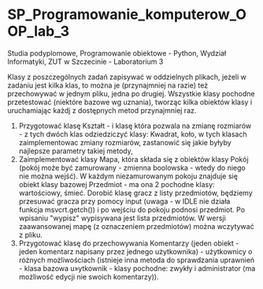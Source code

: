 # SP_Programowanie_komputerow_OOP_lab_3
Studia podyplomowe, Programowanie obiektowe - Python, Wydział Informatyki, ZUT w Szczecinie - Laboratorium 3

Klasy z poszczególnych zadań zapisywać w oddzielnych plikach, jeżeli w zadaniu jest kilka klas, to można je (przynajmniej na razie) też przechowywać w jednym pliku, jedna po drugiej. Wszystkie klasy pochodne przetestować (niektóre bazowe wg uznania), tworząc kilka obiektów klasy i uruchamiając każdj z dostępnych metod przynajmniej raz.

1. Przygotować klasę Kształt - i klasę która pozwala na zmianę rozmiarów - z tych dwóch klas odziedziczyć klasy: Kwadrat, koło, w tych klasach zaimplementowac zmiany rozmiarów, zastanowić się jakie byłyby najlepsze parametry takiej metody,
2. Zaimplementować klasy Mapa, która składa się z obiektów klasy Pokój (pokój może być zamurowany - zmienna boolowska - wtedy do niego nie można wejść). W każdym niezamurowanym pokoju znajduje się obiekt klasy bazowej Przedmiot - ma ona 2 pochodne klasy: wartościowy, śmieć. Dorobić klasę gracz z listy przedmiotów, będziemy przesuwać gracza przy pomocy input (uwaga - w IDLE nie działa funkcja msvcrt.getch()) i po wejściu do pokoju podnosi przedmiot. Po wpisaniu "wypisz" wypisywana jest lista przedmiotów. W wersji zaawansowanej mapę (z oznaczeniem przedmiotów) można wczytywać z pliku.
3. Przygotować klasę do przechowywania Komentarzy (jeden obiekt - jeden komentarz napisany przez jednego użytkownika) - użytkownicy o różnych możliwościach (istnieje inna metoda do sprawdzania uprawnień - klasa bazowa u»ytkownik - klasy pochodne: zwykły i administrator (ma możliwość edycji nie swoich komentarzy)).
